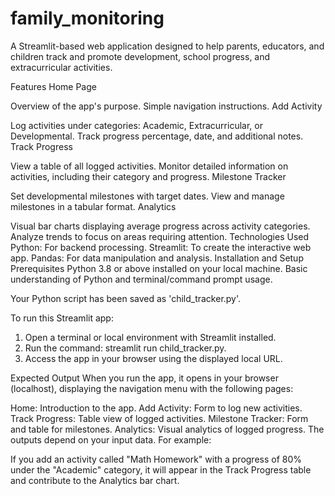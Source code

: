 # family_monitoring
A Streamlit-based web application designed to help parents, educators, and children track and promote development, school progress, and extracurricular activities.

Features
Home Page

Overview of the app's purpose.
Simple navigation instructions.
Add Activity

Log activities under categories: Academic, Extracurricular, or Developmental.
Track progress percentage, date, and additional notes.
Track Progress

View a table of all logged activities.
Monitor detailed information on activities, including their category and progress.
Milestone Tracker

Set developmental milestones with target dates.
View and manage milestones in a tabular format.
Analytics

Visual bar charts displaying average progress across activity categories.
Analyze trends to focus on areas requiring attention.
Technologies Used
Python: For backend processing.
Streamlit: To create the interactive web app.
Pandas: For data manipulation and analysis.
Installation and Setup
Prerequisites
Python 3.8 or above installed on your local machine.
Basic understanding of Python and terminal/command prompt usage.

Your Python script has been saved as 'child_tracker.py'.

To run this Streamlit app:
1. Open a terminal or local environment with Streamlit installed.
2. Run the command: streamlit run child_tracker.py.
3. Access the app in your browser using the displayed local URL.

Expected Output
When you run the app, it opens in your browser (localhost), displaying the navigation menu with the following pages:

Home: Introduction to the app.
Add Activity: Form to log new activities.
Track Progress: Table view of logged activities.
Milestone Tracker: Form and table for milestones.
Analytics: Visual analytics of logged progress.
The outputs depend on your input data. For example:

If you add an activity called "Math Homework" with a progress of 80% under the "Academic" category, it will appear in the Track Progress table and contribute to the Analytics bar chart.
